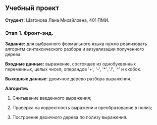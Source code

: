 ## Учебный проект

**Студент:** Шатонова Лана Михайловна, 401 ПМИ.

### Этап 1. Фронт-энд.

**Задание:** для выбранного формального языка нужно реализовать алгоритм синтаксического разбора и визуализации полученного дерева.

**Входные данные:** выражение, состоящее из однобуквенных переменных, целых чисел, операндов '+', '-', '*', '/', '^' и скобок.

**Выходные данные:** двоичное дерево разбора выражения.

**Алгоритм:**

1. Считывание введенного выражения;

2. Проверка на корректность выражени и преобразование в полиз;

3. Построение двоичного дерева по полизу выражения.
